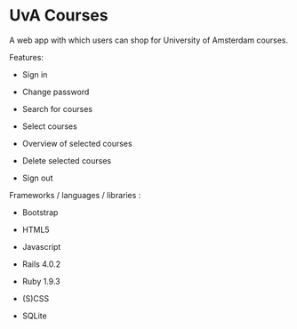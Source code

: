 # UvA Courses

A web app with which users can shop for University of Amsterdam courses.

Features:

* Sign in 

* Change password

* Search for courses

* Select courses

* Overview of selected courses

* Delete selected courses

* Sign out

Frameworks / languages / libraries :

* Bootstrap 

* HTML5

* Javascript

* Rails 4.0.2

* Ruby 1.9.3

* (S)CSS

* SQLite


